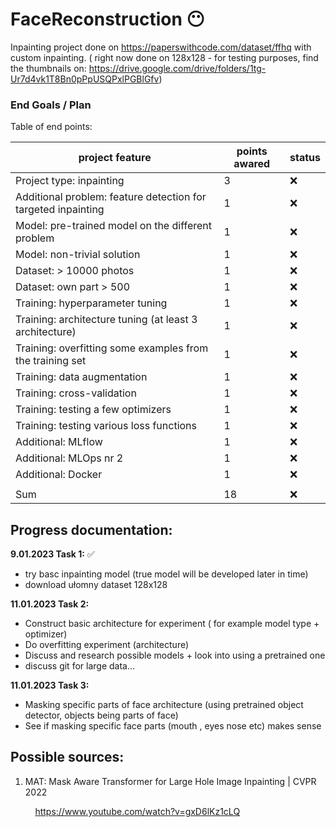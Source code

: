 # FaceReconstruction :no_mouth:

Inpainting project done on https://paperswithcode.com/dataset/ffhq with custom inpainting. ( right now done on 128x128 - for testing purposes, find the thumbnails on: https://drive.google.com/drive/folders/1tg-Ur7d4vk1T8Bn0pPpUSQPxlPGBlGfv)



### End Goals / Plan
 Table of end points:

| project feature      | points awared | status |
| ----------- | ----------- | ----------- |
| Project type: inpainting      | 3       |  :x: |
| Additional problem: feature detection for targeted inpainting   | 1        |  :x: |
| Model: pre-trained model on the different problem      | 1       |  :x: |
| Model: non-trivial solution    | 1        |  :x: |
| Dataset: > 10000 photos      | 1       |  :x: |
| Dataset: own part > 500    | 1        |  :x: |
| Training: hyperparameter tuning      | 1       |  :x: |
| Training: architecture tuning (at least 3 architecture)      | 1       |  :x: |
| Training: overfitting some examples from the training set      | 1       |  :x: |
| Training: data augmentation      | 1       |  :x: |
| Training: cross-validation      | 1       |  :x: |
| Training: testing a few optimizers      | 1       |  :x: |
| Training: testing various loss functions      | 1       |  :x: |
| Additional: MLflow      | 1       |  :x: |
| Additional: MLOps nr 2      | 1       |  :x: |
| Additional: Docker      | 1       |  :x: |
|     |    |   |
| Sum      | 18       |  :x: |



## Progress documentation:


**9.01.2023 Task 1:** :white_check_mark:

- try basc inpainting model (true model will be developed later in time) 
- download ułomny dataset 128x128


**11.01.2023 Task 2:** 

- Construct basic architecture for experiment ( for example model type + optimizer)
- Do overfitting experiment (architecture)
- Discuss and research possible models + look into using a pretrained one
- discuss git for large data...


**11.01.2023 Task 3:** 
- Masking specific parts of face architecture (using pretrained object detector, objects being parts of face)
- See if masking specific face parts (mouth , eyes nose etc) makes sense




## Possible sources:
1. MAT: Mask Aware Transformer for Large Hole Image Inpainting | CVPR 2022

&nbsp; &nbsp; &nbsp; &nbsp; &nbsp; https://www.youtube.com/watch?v=gxD6lKz1cLQ






